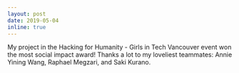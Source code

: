 ```yaml
---
layout: post
date: 2019-05-04
inline: true
---
```


My project in the Hacking for Humanity - Girls in Tech Vancouver event won the most social impact award! Thanks a lot to my loveliest teammates: Annie Yining Wang, Raphael Megzari, and Saki Kurano. 
